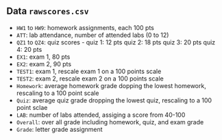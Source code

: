 ## Data `rawscores.csv`

- `HW1` to `HW9`: homework assignments, each 100 pts
- `ATT`: lab attendance, number of attended labs (0 to 12)
- `QZ1` to `QZ4`: quiz scores - quiz 1: 12 pts
                                quiz 2: 18 pts
                                quiz 3: 20 pts
                                quiz 4: 20 pts
- `EX1`: exam 1, 80 pts
- `EX2`: exam 2, 90 pts
- `TEST1`: exam 1, rescale exam 1 on a 100 points scale
- `TEST2`: exam 2, rescale exam 2 on a 100 points scale
- `Homework`: average homework grade dopping the lowest homework, rescaling to a 100 point scale
- `Quiz`: average quiz grade dropping the lowest quiz, rescaling to a 100 point sclae
- `LAB`: number of labs attended, assiging a score from 40-100
- `Overall`: over all grade including homework, quiz, and exam grade
- `Grade`: letter grade assignment
